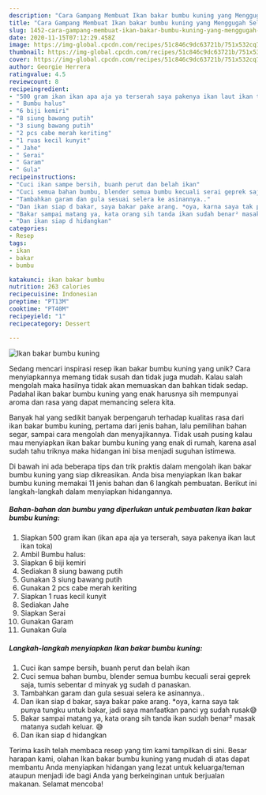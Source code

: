```yaml
---
description: "Cara Gampang Membuat Ikan bakar bumbu kuning yang Menggugah Selera"
title: "Cara Gampang Membuat Ikan bakar bumbu kuning yang Menggugah Selera"
slug: 1452-cara-gampang-membuat-ikan-bakar-bumbu-kuning-yang-menggugah-selera
date: 2020-11-15T07:12:29.458Z
image: https://img-global.cpcdn.com/recipes/51c846c9dc63721b/751x532cq70/ikan-bakar-bumbu-kuning-foto-resep-utama.jpg
thumbnail: https://img-global.cpcdn.com/recipes/51c846c9dc63721b/751x532cq70/ikan-bakar-bumbu-kuning-foto-resep-utama.jpg
cover: https://img-global.cpcdn.com/recipes/51c846c9dc63721b/751x532cq70/ikan-bakar-bumbu-kuning-foto-resep-utama.jpg
author: Georgie Herrera
ratingvalue: 4.5
reviewcount: 8
recipeingredient:
- "500 gram ikan ikan apa aja ya terserah saya pakenya ikan laut ikan toka"
- " Bumbu halus"
- "6 biji kemiri"
- "8 siung bawang putih"
- "3 siung bawang putih"
- "2 pcs cabe merah keriting"
- "1 ruas kecil kunyit"
- " Jahe"
- " Serai"
- " Garam"
- " Gula"
recipeinstructions:
- "Cuci ikan sampe bersih, buanh perut dan belah ikan"
- "Cuci semua bahan bumbu, blender semua bumbu kecuali serai geprek saja, tumis sebentar d minyak yg sudah d panaskan."
- "Tambahkan garam dan gula sesuai selera ke asinannya.."
- "Dan ikan siap d bakar, saya bakar pake arang. *oya, karna saya tak punya tungku untuk bakar, jadi saya manfaatkan panci yg sudah rusak😅"
- "Bakar sampai matang ya, kata orang sih tanda ikan sudah benar² masak matanya sudah keluar. 😅"
- "Dan ikan siap d hidangkan"
categories:
- Resep
tags:
- ikan
- bakar
- bumbu

katakunci: ikan bakar bumbu 
nutrition: 263 calories
recipecuisine: Indonesian
preptime: "PT13M"
cooktime: "PT40M"
recipeyield: "1"
recipecategory: Dessert

---
```



![Ikan bakar bumbu kuning](https://img-global.cpcdn.com/recipes/51c846c9dc63721b/751x532cq70/ikan-bakar-bumbu-kuning-foto-resep-utama.jpg)

Sedang mencari inspirasi resep ikan bakar bumbu kuning yang unik? Cara menyiapkannya memang tidak susah dan tidak juga mudah. Kalau salah mengolah maka hasilnya tidak akan memuaskan dan bahkan tidak sedap. Padahal ikan bakar bumbu kuning yang enak harusnya sih mempunyai aroma dan rasa yang dapat memancing selera kita.

Banyak hal yang sedikit banyak berpengaruh terhadap kualitas rasa dari ikan bakar bumbu kuning, pertama dari jenis bahan, lalu pemilihan bahan segar, sampai cara mengolah dan menyajikannya. Tidak usah pusing kalau mau menyiapkan ikan bakar bumbu kuning yang enak di rumah, karena asal sudah tahu triknya maka hidangan ini bisa menjadi suguhan istimewa.




Di bawah ini ada beberapa tips dan trik praktis dalam mengolah ikan bakar bumbu kuning yang siap dikreasikan. Anda bisa menyiapkan Ikan bakar bumbu kuning memakai 11 jenis bahan dan 6 langkah pembuatan. Berikut ini langkah-langkah dalam menyiapkan hidangannya.

<!--inarticleads1-->

##### Bahan-bahan dan bumbu yang diperlukan untuk pembuatan Ikan bakar bumbu kuning:

1. Siapkan 500 gram ikan (ikan apa aja ya terserah, saya pakenya ikan laut ikan toka)
1. Ambil  Bumbu halus:
1. Siapkan 6 biji kemiri
1. Sediakan 8 siung bawang putih
1. Gunakan 3 siung bawang putih
1. Gunakan 2 pcs cabe merah keriting
1. Siapkan 1 ruas kecil kunyit
1. Sediakan  Jahe
1. Siapkan  Serai
1. Gunakan  Garam
1. Gunakan  Gula




<!--inarticleads2-->

##### Langkah-langkah menyiapkan Ikan bakar bumbu kuning:

1. Cuci ikan sampe bersih, buanh perut dan belah ikan
1. Cuci semua bahan bumbu, blender semua bumbu kecuali serai geprek saja, tumis sebentar d minyak yg sudah d panaskan.
1. Tambahkan garam dan gula sesuai selera ke asinannya..
1. Dan ikan siap d bakar, saya bakar pake arang. *oya, karna saya tak punya tungku untuk bakar, jadi saya manfaatkan panci yg sudah rusak😅
1. Bakar sampai matang ya, kata orang sih tanda ikan sudah benar² masak matanya sudah keluar. 😅
1. Dan ikan siap d hidangkan




Terima kasih telah membaca resep yang tim kami tampilkan di sini. Besar harapan kami, olahan Ikan bakar bumbu kuning yang mudah di atas dapat membantu Anda menyiapkan hidangan yang lezat untuk keluarga/teman ataupun menjadi ide bagi Anda yang berkeinginan untuk berjualan makanan. Selamat mencoba!
